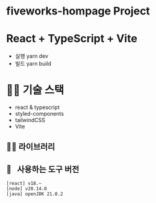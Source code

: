 # fiveworks-hompage Project
# React + TypeScript + Vite
- 실행
  yarn dev
- 빌드
  yarn build

<!-- - pm2 명령어
  - 루트 경로에서 pm2 serve dist 7090 --spa 로 실행 -->


# 👨‍💻 기술 스택

- react & typescript
- styled-components
- tailwindCSS
- Vite
  
## 👨‍💻 라이브러리

## 🚗 &nbsp; 사용하는 도구 버전

`[react] v18.~`  
`[node] v20.14.0`  
`[java] openJDK 21.0.2`

